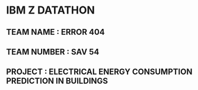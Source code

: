 # IBM Z DATATHON

## TEAM NAME : ERROR 404
## TEAM NUMBER : SAV 54
## PROJECT : ELECTRICAL ENERGY CONSUMPTION PREDICTION IN BUILDINGS 
